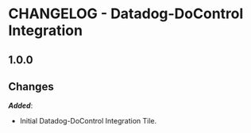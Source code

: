 # CHANGELOG - Datadog-DoControl Integration

## 1.0.0


## Changes

***Added***: 

* Initial Datadog-DoControl Integration Tile.

